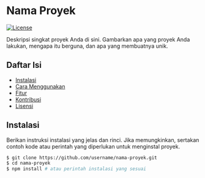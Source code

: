 # Nama Proyek

[![License](https://img.shields.io/badge/License-MIT-blue.svg)](LICENSE)

Deskripsi singkat proyek Anda di sini. Gambarkan apa yang proyek Anda lakukan, mengapa itu berguna, dan apa yang membuatnya unik.

## Daftar Isi

- [Instalasi](#instalasi)
- [Cara Menggunakan](#cara-menggunakan)
- [Fitur](#fitur)
- [Kontribusi](#kontribusi)
- [Lisensi](#lisensi)

## Instalasi

Berikan instruksi instalasi yang jelas dan rinci. Jika memungkinkan, sertakan contoh kode atau perintah yang diperlukan untuk menginstal proyek.

```bash
$ git clone https://github.com/username/nama-proyek.git
$ cd nama-proyek
$ npm install # atau perintah instalasi yang sesuai
